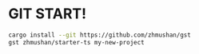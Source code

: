 # GIT START!

```sh
cargo install --git https://github.com/zhmushan/gst
gst zhmushan/starter-ts my-new-project
```
